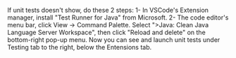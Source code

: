 If unit tests doesn't show, do these 2 steps:
    1- In VSCode's Extension manager, install "Test Runner for Java" from Microsoft.
    2- The code editor's menu bar, click View -> Command Palette. Select ">Java: Clean Java Language Server Workspace", then click "Reload and delete" on the bottom-right pop-up menu.
Now you can see and launch unit tests under Testing tab to the right, below the Entensions tab.
